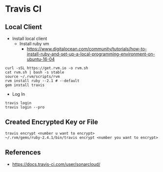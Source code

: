 # Travis CI

## Local Client
* Install local client
  * Install ruby vm
     * https://www.digitalocean.com/community/tutorials/how-to-install-ruby-and-set-up-a-local-programming-environment-on-ubuntu-16-04
```
curl -sSL https://get.rvm.io -o rvm.sh
cat rvm.sh | bash -s stable
source ~/.rvm/scripts/rvm
rvm install ruby --2.1 # --default
gem install travis
```
* Log In
```
travis login
travis login --pro
```
## Created Encrypted Key or File
```
travis encrypt <number u want to encrypt>
~/.rvm/gems/ruby-2.4.1/bin/travis encrypt <number you want to encrypt>
```

## References
* https://docs.travis-ci.com/user/sonarcloud/
